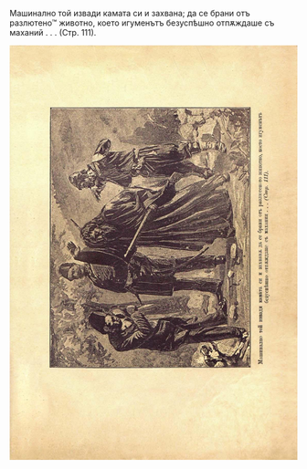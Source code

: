 ﻿Машинално той извади камата си и захвана; да се брани отъ разлютено™ животно, което игуменътъ безуспѣшно отпѫждаше съ маханий . . . (Стр. 111).

![original](../images/128.jpg)

